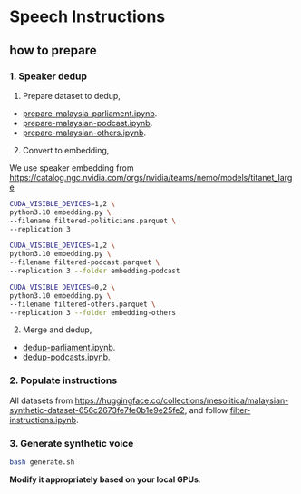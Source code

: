 # Speech Instructions

## how to prepare

### 1. Speaker dedup

1. Prepare dataset to dedup,

- [prepare-malaysia-parliament.ipynb](prepare-malaysia-parliament.ipynb).
- [prepare-malaysian-podcast.ipynb](prepare-malaysian-podcast.ipynb).
- [prepare-malaysian-others.ipynb](prepare-malaysian-others.ipynb).

2. Convert to embedding,

We use speaker embedding from https://catalog.ngc.nvidia.com/orgs/nvidia/teams/nemo/models/titanet_large

```bash
CUDA_VISIBLE_DEVICES=1,2 \
python3.10 embedding.py \
--filename filtered-politicians.parquet \
--replication 3

CUDA_VISIBLE_DEVICES=1,2 \
python3.10 embedding.py \
--filename filtered-podcast.parquet \
--replication 3 --folder embedding-podcast

CUDA_VISIBLE_DEVICES=0,2 \
python3.10 embedding.py \
--filename filtered-others.parquet \
--replication 3 --folder embedding-others
```

2. Merge and dedup,

- [dedup-parliament.ipynb](dedup-parliament.ipynb).
- [dedup-podcasts.ipynb](dedup-podcasts.ipynb).

### 2. Populate instructions

All datasets from https://huggingface.co/collections/mesolitica/malaysian-synthetic-dataset-656c2673fe7fe0b1e9e25fe2, and follow [filter-instructions.ipynb](filter-instructions.ipynb).

### 3. Generate synthetic voice

```bash
bash generate.sh
```

**Modify it appropriately based on your local GPUs**.